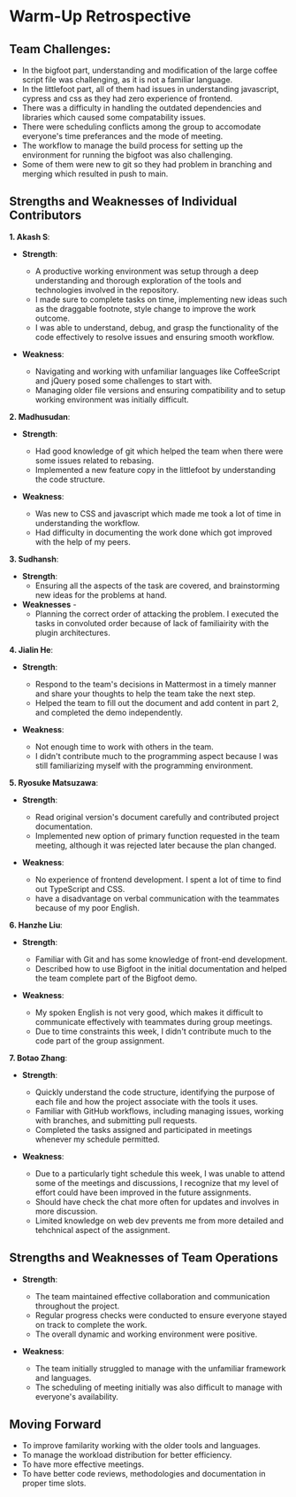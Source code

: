 # Warm-Up Retrospective

## Team Challenges:
- In the bigfoot part, understanding and modification of the large coffee script file was challenging, as it is not a familiar language.
- In the littlefoot part, all of them had issues in understanding javascript, cypress and css as they had zero experience of frontend.
- There was a difficulty in handling the outdated dependencies and libraries which caused some compatability issues.
- There were scheduling conflicts among the group to accomodate everyone's time preferances and the mode of meeting.
- The workflow to manage the build process for setting up the environment for running the bigfoot was also challenging.
- Some of them were new to git so they had problem in branching and merging which resulted in push to main.

## Strengths and Weaknesses of Individual Contributors

**1. Akash S**:
  - **Strength**: 
    - A productive working environment was setup through a deep understanding and thorough exploration of the tools and technologies involved in the repository.
    - I made sure to complete tasks on time, implementing new ideas such as the draggable footnote, style change to improve the work outcome.
    - I was able to understand, debug, and grasp the functionality of the code effectively to resolve issues and ensuring smooth workflow.

 - **Weakness**:
   - Navigating and working with unfamiliar languages like CoffeeScript and jQuery posed some challenges to start with.
   - Managing older file versions and ensuring compatibility and to setup working environment was initially difficult.

**2. Madhusudan**:
 - **Strength**: 
    - Had good knowledge of git which helped the team when there were some issues related to rebasing.
    - Implemented a new feature copy in the littlefoot by understanding the code structure.

 - **Weakness**:
   - Was new to CSS and javascript which made me took a lot of time in understanding the workflow.
   - Had difficulty in documenting the work done which got improved with the help of my peers.

**3. Sudhansh**:
- **Strength**:
  - Ensuring all the aspects of the task are covered, and brainstorming new ideas for the problems at hand.
- **Weaknesses** -
  - Planning the correct order of attacking the problem. I executed the tasks in  convoluted order because of lack of familiairity with the plugin architectures. 


**4. Jialin He**:
 - **Strength**:
   - Respond to the team's decisions in Mattermost in a timely manner and share your thoughts to help the team take the next step.
   - Helped the team to fill out the document and add content in part 2, and completed the demo independently.

 - **Weakness**:
   - Not enough time to work with others in the team.
   - I didn't contribute much to the programming aspect because I was still familiarizing myself with the programming environment.
  
**5. Ryosuke Matsuzawa**:
 - **Strength**:
   - Read original version's document carefully and contributed project documentation.
   - Implemented new option of primary function requested in the team meeting, although it was rejected later because the plan changed.

 - **Weakness**:
   - No experience of frontend development. I spent a lot of time to find out TypeScript and CSS.
   - have a disadvantage on verbal communication with the teammates because of my poor English.

**6. Hanzhe Liu**:
 - **Strength**:
   - Familiar with Git and has some knowledge of front-end development.
   - Described how to use Bigfoot in the initial documentation and helped the team complete part of the Bigfoot demo.

 - **Weakness**:
   - My spoken English is not very good, which makes it difficult to communicate effectively with teammates during group meetings.
   - Due to time constraints this week, I didn't contribute much to the code part of the group assignment.

**7. Botao Zhang**:
 - **Strength**:
   - Quickly understand the code structure, identifying the purpose of each file and how the project associate with the tools it uses.
   - Familiar with GitHub workflows, including managing issues, working with branches, and submitting pull requests.
   - Completed the tasks assigned and participated in meetings whenever my schedule permitted.

 - **Weakness**:
   - Due to a particularly tight schedule this week, I was unable to attend some of the meetings and discussions, I recognize that my level of effort could have been improved in the future assignments.
   - Should have check the chat more often for updates and involves in more discussion.
   - Limited knowledge on web dev prevents me from more detailed and tehchnical aspect of the assignment.


## Strengths and Weaknesses of Team Operations

- **Strength**: 
  - The team maintained effective collaboration and communication throughout the project.
  - Regular progress checks were conducted to ensure everyone stayed on track to complete the work.
  - The overall dynamic and working environment were positive.

- **Weakness**:
  - The team initially struggled to manage with the unfamiliar framework and languages.
  - The scheduling of meeting initially was also difficult to manage with everyone's availability.  


## Moving Forward

- To improve familarity working with the older tools and languages.
- To manage the workload distribution for better efficiency.
- To have more effective meetings.
- To have better code reviews, methodologies and documentation in proper time slots. 
  
